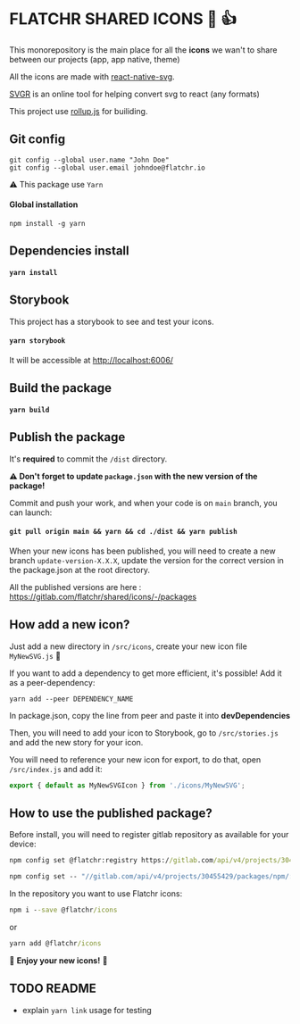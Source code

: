 # FLATCHR SHARED ICONS 🐙 👍 

This monorepository is the main place for all the __icons__ we wan't to share between our projects (app, app native, theme)

All the icons are made with [react-native-svg](https://github.com/react-native-svg/react-native-svg).

[SVGR](https://react-svgr.com/playground/) is an online tool for helping convert svg to react (any formats)

This project use [rollup.js](https://rollupjs.org/guide/en/) for builiding.

## Git config

```
git config --global user.name "John Doe"
git config --global user.email johndoe@flatchr.io
```

⚠️ This package use `Yarn`

#### __Global installation__

```
npm install -g yarn
```

## Dependencies install

#### `yarn install`

## Storybook

This project has a storybook to see and test your icons.
#### `yarn storybook`

It will be accessible at [http://localhost:6006/](http://localhost:6006/)

## Build the package

#### `yarn build`

## Publish the package

It's __required__ to commit the `/dist` directory.

__⚠️ Don't forget to update `package.json` with the new version of the package!__

Commit and push your work, and when your code is on `main` branch, you can launch:

#### `git pull origin main && yarn && cd ./dist && yarn publish`

When your new icons has been published, you will need to create a new branch `update-version-X.X.X`, update the version for the correct version in the package.json at the root directory.

All the published versions are here : https://gitlab.com/flatchr/shared/icons/-/packages

## How add a new icon?

Just add a new directory in `/src/icons`, create your new icon file `MyNewSVG.js` 🐙

If you want to add a dependency to get more efficient, it's possible! Add it as a peer-dependency:
```
yarn add --peer DEPENDENCY_NAME
```

In package.json, copy the line from peer and paste it into __devDependencies__

Then, you will need to add your icon to Storybook, go to `/src/stories.js` and add the new story for your icon.

You will need to reference your new icon for export, to do that, open `/src/index.js` and add it:
```js
export { default as MyNewSVGIcon } from './icons/MyNewSVG';
```

## How to use the published package?

Before install, you will need to register gitlab repository as available for your device:
```cmd
npm config set @flatchr:registry https://gitlab.com/api/v4/projects/30455429/packages/npm/
```
```cmd
npm config set -- "//gitlab.com/api/v4/projects/30455429/packages/npm/:_authToken=utMhyAKFkJdBKxXGonJe"
```

In the repository you want to use Flatchr icons: 

```cmd
npm i --save @flatchr/icons
```
or
```cmd
yarn add @flatchr/icons
```

🎉 __Enjoy your new icons!__ 🎉

## TODO README
- explain `yarn link` usage for testing
